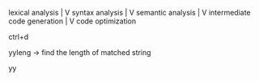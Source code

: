 lexical analysis
        |
        V
syntax analysis
        |
        V
semantic analysis
        |
        V
intermediate code generation
        |
        V
code optimization


ctrl+d

yyleng -> find the length of matched string

yy